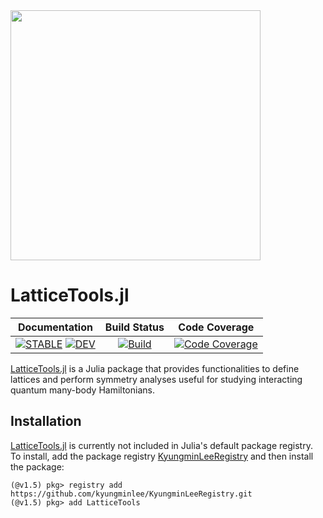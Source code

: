 <img src="https://kyungminlee.org/LatticeTools.jl/stable/assets/logo.png" width="400px">

# LatticeTools.jl

| **Documentation** | **Build Status** | **Code Coverage** |
|:-----------------:|:----------------:|:-----------------:|
| [![**STABLE**][docs-stable-img]][docs-stable-url] [![**DEV**][docs-dev-img]][docs-dev-url] | [![Build][githubaction-img]][githubaction-url] | [![Code Coverage][codecov-img]][codecov-url] |

[LatticeTools.jl](https://github.com/kyungminlee/LatticeTools.jl) is a Julia package that provides functionalities to define lattices and perform symmetry analyses useful for studying interacting quantum many-body Hamiltonians.


## Installation

[LatticeTools.jl](https://github.com/kyungminlee/LatticeTools.jl) is currently not included in Julia's default package registry. To install, add the package registry [KyungminLeeRegistry](https://github.com/kyungminlee/KyungminLeeRegistry.jl) and then install the package:

```julia-repl
(@v1.5) pkg> registry add https://github.com/kyungminlee/KyungminLeeRegistry.git
(@v1.5) pkg> add LatticeTools
```

[docs-stable-img]: https://img.shields.io/badge/docs-stable-blue.svg
[docs-stable-url]: https://kyungminlee.org/LatticeTools.jl/stable
[docs-dev-img]: https://img.shields.io/badge/docs-dev-blue.svg
[docs-dev-url]: https://kyungminlee.org/LatticeTools.jl/dev

[githubaction-img]: https://github.com/kyungminlee/LatticeTools.jl/workflows/Build/badge.svg
[githubaction-url]: https://github.com/kyungminlee/LatticeTools.jl/actions?query=workflow%3ABuild

[codecov-img]: https://codecov.io/gh/kyungminlee/LatticeTools.jl/branch/master/graph/badge.svg
[codecov-url]: https://codecov.io/gh/kyungminlee/LatticeTools.jl
